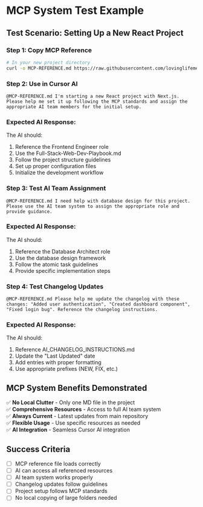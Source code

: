 # MCP System Test Example

## Test Scenario: Setting Up a New React Project

### Step 1: Copy MCP Reference
```bash
# In your new project directory
curl -o MCP-REFERENCE.md https://raw.githubusercontent.com/lovinglifemediawebdev/ai-agent-system/main/GITHUB-REPO-REFERENCE.md
```

### Step 2: Use in Cursor AI
```
@MCP-REFERENCE.md I'm starting a new React project with Next.js. Please help me set it up following the MCP standards and assign the appropriate AI team members for the initial setup.
```

### Expected AI Response:
The AI should:
1. Reference the Frontend Engineer role
2. Use the Full-Stack-Web-Dev-Playbook.md
3. Follow the project structure guidelines
4. Set up proper configuration files
5. Initialize the development workflow

### Step 3: Test AI Team Assignment
```
@MCP-REFERENCE.md I need help with database design for this project. Please use the AI team system to assign the appropriate role and provide guidance.
```

### Expected AI Response:
The AI should:
1. Reference the Database Architect role
2. Use the database design framework
3. Follow the atomic task guidelines
4. Provide specific implementation steps

### Step 4: Test Changelog Updates
```
@MCP-REFERENCE.md Please help me update the changelog with these changes: "Added user authentication", "Created dashboard component", "Fixed login bug". Reference the changelog instructions.
```

### Expected AI Response:
The AI should:
1. Reference AI_CHANGELOG_INSTRUCTIONS.md
2. Update the "Last Updated" date
3. Add entries with proper formatting
4. Use appropriate prefixes (NEW, FIX, etc.)

## MCP System Benefits Demonstrated

✅ **No Local Clutter** - Only one MD file in the project  
✅ **Comprehensive Resources** - Access to full AI team system  
✅ **Always Current** - Latest updates from main repository  
✅ **Flexible Usage** - Use specific resources as needed  
✅ **AI Integration** - Seamless Cursor AI integration  

## Success Criteria

- [ ] MCP reference file loads correctly
- [ ] AI can access all referenced resources
- [ ] AI team system works properly
- [ ] Changelog updates follow guidelines
- [ ] Project setup follows MCP standards
- [ ] No local copying of large folders needed
